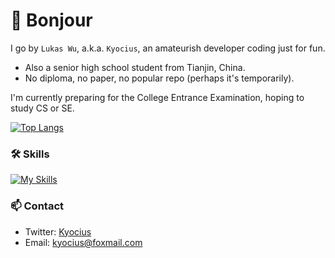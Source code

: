 # 🎉 Bonjour
I go by `Lukas Wu`, a.k.a. `Kyocius`, an amateurish developer coding just for fun.
 
- Also a senior high school student from Tianjin, China. 
- No diploma, no paper, no popular repo (perhaps it's temporarily).

I'm currently preparing for the College Entrance Examination, hoping to study CS or SE.

[![Top Langs](https://github-readme-stats.vercel.app/api/top-langs/?username=Kyocius&layout=compact&hide=html&title_color=CC88BB&text_color=885566&bg_color=20,F2FBFF,E6F8FF,FFE6EB,FFF2F5)](https://github.com/anuraghazra/github-readme-stats)

### 🛠️ Skills

[![My Skills](https://skillicons.dev/icons?i=cs,dotnet,kotlin,visualstudio,vscode)](https://skillicons.dev)

### 📫 Contact

- Twitter: [Kyocius](https://twitter.com/kyocius04)
- Email: <kyocius@foxmail.com>
